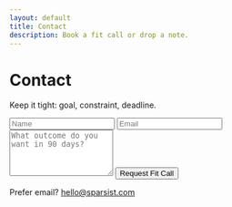 ```yaml
---
layout: default
title: Contact
description: Book a fit call or drop a note.
---
```

<h1>Contact</h1>
<p>Keep it tight: goal, constraint, deadline.</p>
<form action="https://formspree.io/f/your-id" method="POST" class="card">
  <input type="text" name="name" placeholder="Name" required class="in">
  <input type="email" name="email" placeholder="Email" required class="in">
  <textarea name="message" placeholder="What outcome do you want in 90 days?" rows="5" required class="in"></textarea>
  <button class="btn primary" type="submit">Request Fit Call</button>
</form>
<p class="sub">Prefer email? <a href="mailto:hello@sparsist.com">hello@sparsist.com</a></p>
